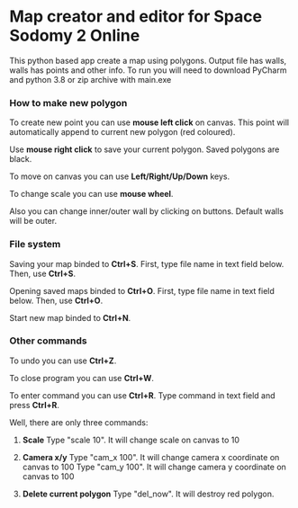 # Map creator and editor for Space Sodomy 2 Online
This python based app create a map using polygons. Output file has walls, walls has points and other info.
To run you will need to download PyCharm and python 3.8 or zip archive with main.exe

### How to make new polygon
To create new point you can use **mouse left click** on canvas. This point will automatically append to current new polygon (red coloured).

Use **mouse right click** to save your current polygon. Saved polygons are black.

To move on canvas you can use **Left/Right/Up/Down** keys.

To change scale you can use **mouse wheel**.

Also you can change inner/outer wall by clicking on buttons. Default walls will be outer.

### File system
Saving your map binded to **Ctrl+S**.
First, type file name in text field below. Then, use  **Ctrl+S**.

Opening saved maps binded to  **Ctrl+O**.
First, type file name in text field below. Then, use  **Ctrl+O**.

Start new map binded to  **Ctrl+N**.

### Other commands
To undo you can use **Ctrl+Z**.

To close program you can use **Ctrl+W**.

To enter command you can use **Ctrl+R**.
Type command in text field and press **Ctrl+R**.

Well, there are only three commands: 
1. **Scale**
Type "scale 10". It will change scale on canvas to 10

2. **Camera x/y**
Type "cam_x 100". It will change camera x coordinate on canvas to 100
Type "cam_y 100". It will change camera y coordinate on canvas to 100

3. **Delete current polygon**
Type "del_now". It will destroy red polygon. 
